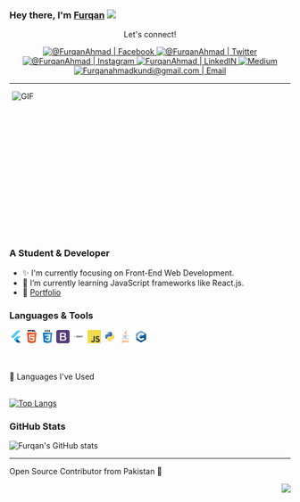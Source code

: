 ### Hey there, I'm [Furqan](https://web.facebook.com/furqanahmadkundi/) <img src="https://media.giphy.com/media/hvRJCLFzcasrR4ia7z/giphy.gif" width="25px">
<div align="center">
    
  <!-- Social Start -->
    
<p align="center">Let's connect!</p>
     
<a href="https://www.facebook.com/FurqanAhmadkundi">
<img  alt="@FurqanAhmad | Facebook" src="https://img.shields.io/badge/Facebook-%231877F2.svg?&style=for-the-badge&logo=facebook&logoColor=white" />
</a>     
<a href="https://twitter.com/technicalkundi">
<img alt="@FurqanAhmad | Twitter" src="https://img.shields.io/badge/Twitter-%231DA1F2.svg?&style=for-the-badge&logo=twitter&logoColor=white" />
</a>
<a href="https://www.instagram.com/technicalkundi">
<img alt="@FurqanAhmad | Instagram"  src="https://img.shields.io/badge/instagram-%23E4405F.svg?&style=for-the-badge&logo=instagram&logoColor=white" />
</a>
<a href="https://www.linkedin.com/in/technicalkundi/">
<img alt="FurqanAhmad | LinkedIN"  src="https://img.shields.io/badge/LinkedIn-%230077B5.svg?&style=for-the-badge&logo=linkedin&logoColor=white" />
</a>
<a href="https://medium.com/@FurqanAhmadkundi" target="_blank">
<img src = "https://img.shields.io/badge/Medium-%2312100E.svg?&style=for-the-badge&logo=medium&logoColor=white" alt = "Medium" />
</a>
<a href="mailto:Furqanahmadkundi@gmail.com">
<img  alt="Furqanahmadkundi@gmail.com | Email" src="https://img.shields.io/badge/Gmail-%231DA1F2.svg?&style=for-the-badge&logo=gmail&logoColor=white&color=B23121" />
</a>
</div>
<!-- Social End -->
<hr>

<!-- Gif Picture -->
<img align="right" alt="GIF" src="Furqan.gif" width="499" height="280" />

### A Student & Developer
- ✨ I'm currently focusing on Front-End Web Development.
- 🌱 I’m currently learning JavaScript frameworks like React.js.
- 📄 [Portfolio](https://technicalkundi.github.io/)

### Languages & Tools
<code><img width=24px src="https://raw.githubusercontent.com/github/explore/80688e429a7d4ef2fca1e82350fe8e3517d3494d/topics/flutter/flutter.png"></code>
<code><img width=24px src="https://raw.githubusercontent.com/github/explore/80688e429a7d4ef2fca1e82350fe8e3517d3494d/topics/html/html.png"></code>
<code><img width=24px src="https://raw.githubusercontent.com/github/explore/80688e429a7d4ef2fca1e82350fe8e3517d3494d/topics/css/css.png"></code>
<code><img width=24px src="https://raw.githubusercontent.com/github/explore/80688e429a7d4ef2fca1e82350fe8e3517d3494d/topics/bootstrap/bootstrap.png"></code>
<code><img width=24px src="https://raw.githubusercontent.com/github/explore/80688e429a7d4ef2fca1e82350fe8e3517d3494d/topics/jquery/jquery.png"></code>
<code><img width=24px src="https://raw.githubusercontent.com/github/explore/80688e429a7d4ef2fca1e82350fe8e3517d3494d/topics/javascript/javascript.png"></code>
<code><img width=24px src="https://raw.githubusercontent.com/github/explore/80688e429a7d4ef2fca1e82350fe8e3517d3494d/topics/python/python.png"></code>
<code><img width=24px src="https://raw.githubusercontent.com/github/explore/80688e429a7d4ef2fca1e82350fe8e3517d3494d/topics/java/java.png"></code>
<code><img width=24px src="https://raw.githubusercontent.com/github/explore/80688e429a7d4ef2fca1e82350fe8e3517d3494d/topics/c/c.png"></code>

<br>
<br>

<summary>📝 Languages I've Used</summary>
<br>
  
[![Top Langs](https://github-readme-stats.vercel.app/api/top-langs/?username=technicalkundi&theme=highcontrast&show_icons=true)](https://github.com/technicalkundi/github-readme-stats)

### GitHub Stats
![Furqan's GitHub stats](https://github-readme-stats.vercel.app/api?username=technicalkundi&show_icons=true&theme=highcontrast)
<hr>
Open Source Contributor from Pakistan 💚<p align="right"><img src="https://visitor-badge.laobi.icu/badge?page_id=gdsc-umit.gdsc-umit"></p>

</b></b></article>

